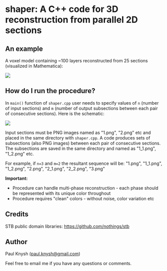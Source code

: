 # shaper: A C++ code for 3D reconstruction from parallel 2D sections

## An example

A voxel model containing ~100 layers reconstructed from 25 sections (visualized in Mathematica):

<img src="http://i.imgur.com/cJqGgUL.png">

## How do I run the procedure?

In `main()` function of `shaper.cpp` user needs to specify values of `n` (number of input sections) and `m` (number of output subsections between each pair of consecutive sections). Here is the schematic:

<img src="http://i.imgur.com/65NgGKB.png">

Input sections must be PNG images named as "1.png", "2.png" etc and placed in the same directory with `shaper.cpp`. A code produces sets of subsections (also PNG images) between each pair of consecutive sections. The subsections are saved in the same directory and named as "1_1.png", "1_2.png" etc.

For example, if `n=3` and `m=2` the resultant sequence will be:
"1.png", "1_1.png", "1_2.png", "2.png", "2_1.png", "2_2.png", "3.png"

**Important:**
* Procedure can handle multi-phase reconstruction - each phase should be represented with its unique color throughout
* Procedure requires "clean" colors - without noise, color variation etc

## Credits

STB public domain libraries: https://github.com/nothings/stb

## Author

Paul Knysh (paul.knysh@gmail.com)

Feel free to email me if you have any questions or comments.
